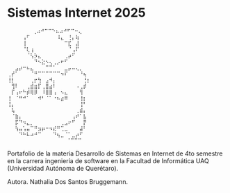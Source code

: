 # Sistemas Internet 2025
    ⠀	    ⢀⠴⠚⠉⠉⠑⠦⠴⠚⠋⠉⠒⢄⠀⠀⠀⠀
    ⠀⠀⠀⠀⢠⠋⠀⠀⠀⠀⠀⠀⠀⠸⣄⠀⢘⡄⢷⠀⠀⠀
    ⠀⠀⠀⠀⢸⠀⠀⠀⠀⠀⠀⠀⠀⠀⠀⠉⣏⠀⣼⠀⠀⠀
    ⠀⠀⠀⠀⠈⢇⢰⠀⠀⠀⠀⠀⠀⠀⠀⠀⠈⢠⠏⠀⠀⠀
    ⠀⠀⠀⠀⠀⠈⢣⡳⣄⠀⠀⠀⠀⠀⠀⢀⡴⠋⠀⠀⠀⠀
    ⠀⠀⠀⠀⠀⠀⠀⠙⠢⣕⠢⢄⢀⡠⠖⠋⠀⠀⠀⠀⠀⠀
    ⠀⠀⣠⡴⠒⠦⣄⠀⠀⠀⠉⠉⠁⠀⠀⣀⡤⠤⢄⡀⠀⠀
    ⢀⡞⠁⠀⠀⠀⠈⠛⠉⠉⠉⠉⠉⠉⠲⠏⠀⠀⠀⠘⢦⠀
    ⢸⡇⠀⠀⠀⠀⢀⡖⢳⠀⣠⠺⡄⠀⠀⠀⠀⠀⠀⠀⢘⡆
    ⠀⢻⠇⠀⠀⢀⣾⣶⡏⢀⣿⣴⠇⠀⠀⠀⠀⠀⠠⢀⡾⠀
    ⠀⡏⢠⠖⠓⡾⢿⡿⠀⠸⣿⣿⢠⠀⠢⣄⠀⠀⠀⢻⠀⠀
    ⢸⠀⠈⠛⠚⠁⠀⠀⠺⠃⠈⠁⠐⠦⣴⠿⠀⠀⠀⢸⡆⠀
    ⢸⡄⠀⠀⠀⠀⠀⠀⠀⠀⠀⠀⠀⠀⠀⠀⠀⠀⠀⢸⠃⠀
    ⠀⢧⠀⠀⠀⠀⠀⠀⠀⠀⠀⠀⠀⠀⠀⠀⠀⠀⢀⣾⡄⠀
    ⠀⠈⣷⡄⠀⠀⠀⠀⠀⠀⠀⠀⠀⠀⠀⠀⠀⢠⠞⠁⣧⠀
    ⠀⠀⡯⠙⠲⣄⡀⠀⠀⠀⠀⠀⠀⠀⢀⣠⠖⠋⠀⠀⡟⠀
    ⠀⠀⢳⣤⢡⣤⠉⠛⣲⡶⠒⠲⣞⠛⢉⣀⠀⠀⠀⣼⠃⠀
    ⠀⠀⠀⠙⠓⠧⠴⠚⠉⠀⠀⠀⠙⢦⣀⠈⠁⣀⡴⠋⠀⠀
    ⠀⠀⠀⠀⠀⠀⠀⠀⠀⠀⠀⠀⠀⠀  ⠈⠉⠉⠉⠀⠀⠀⠀⠀⠀⠀
Portafolio de la materia Desarrollo de Sistemas en Internet de 4to semestre en la carrera ingeniería de software en la Facultad de Informática UAQ (Universidad Autónoma de Querétaro).

Autora. Nathalia Dos Santos Bruggemann.
